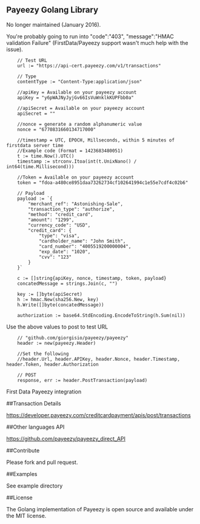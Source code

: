 ## Payeezy Golang Library

No longer maintained (January 2016).

You're probably going to run into "code":"403", "message":"HMAC validation Failure" (FirstData/Payeezy support wasn't much help with the issue).

```
	// Test URL
	url := "https://api-cert.payeezy.com/v1/transactions"

	// Type
	contentType := "Content-Type:application/json"

	//apiKey = Available on your payeezy account
	apiKey = "y6pWAJNyJyjGv66IsVuWnklkKUPFbb0a"

	//apiSecret = Available on your payeezy account
	apiSecret = ""

	//nonce = generate a random alphanumeric value
	nonce = "6770831660134717000"

	//timestamp = UTC, EPOCH, Millseconds, within 5 minutes of firstdata server time
	//Example code (Format = 1423683480051)
	t := time.Now().UTC()
	timestamp := strconv.Itoa(int(t.UnixNano() / int64(time.Millisecond)))

	//Token = Available on your payeezy account
	token = "fdoa-a480ce8951daa73262734cf102641994c1e55e7cdf4c02b6"

	// Payload
	payload := `{
		"merchant_ref": "Astonishing-Sale",
		"transaction_type": "authorize",
		"method": "credit_card",
		"amount": "1299",
		"currency_code": "USD",
		"credit_card": {
			"type": "visa",
			"cardholder_name": "John Smith",
			"card_number": "4005519200000004",
			"exp_date": "1020",
			"cvv": "123"
		}
	}`

	c := []string{apiKey, nonce, timestamp, token, payload}
	concatedMessage = strings.Join(c, "")

	key := []byte(apiSecret)
	h := hmac.New(sha256.New, key)
	h.Write([]byte(concatedMessage))

	authorization := base64.StdEncoding.EncodeToString(h.Sum(nil))
```

Use the above values to post to test URL

```
	// "github.com/giorgisio/payeezy/payeezy"
	header := new(payeezy.Header)

	//Set the following
	//header.Url, header.APIKey, header.Nonce, header.Timestamp, header.Token, header.Authorization

	// POST
	response, err := header.PostTransaction(payload)

```

First Data Payeezy integration 

##Transaction Details

https://developer.payeezy.com/creditcardpayment/apis/post/transactions

##Other languages API

https://github.com/payeezy/payeezy_direct_API

##Contribute

Please fork and pull request.

##Examples

See example directory

##License

The Golang implementation of Payeezy is open source and available under the MIT license.